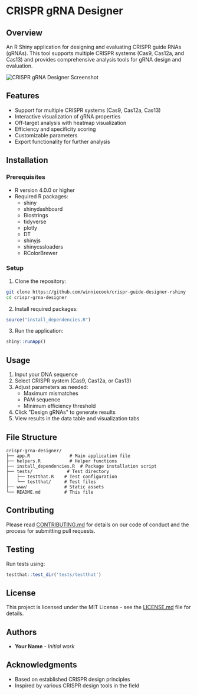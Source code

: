 # CRISPR gRNA Designer

## Overview
An R Shiny application for designing and evaluating CRISPR guide RNAs (gRNAs). This tool supports multiple CRISPR systems (Cas9, Cas12a, and Cas13) and provides comprehensive analysis tools for gRNA design and evaluation.

![CRISPR gRNA Designer Screenshot](screenshots/app_screenshot.png)

## Features
- Support for multiple CRISPR systems (Cas9, Cas12a, Cas13)
- Interactive visualization of gRNA properties
- Off-target analysis with heatmap visualization
- Efficiency and specificity scoring
- Customizable parameters
- Export functionality for further analysis

## Installation

### Prerequisites
- R version 4.0.0 or higher
- Required R packages:
  - shiny
  - shinydashboard
  - Biostrings
  - tidyverse
  - plotly
  - DT
  - shinyjs
  - shinycssloaders
  - RColorBrewer

### Setup
1. Clone the repository:
```bash
git clone https://github.com/winniecook/crispr-guide-designer-rshiny
cd crispr-grna-designer
```

2. Install required packages:
```R
source("install_dependencies.R")
```

3. Run the application:
```R
shiny::runApp()
```

## Usage
1. Input your DNA sequence
2. Select CRISPR system (Cas9, Cas12a, or Cas13)
3. Adjust parameters as needed:
   - Maximum mismatches
   - PAM sequence
   - Minimum efficiency threshold
4. Click "Design gRNAs" to generate results
5. View results in the data table and visualization tabs

## File Structure
```
crispr-grna-designer/
├── app.R               # Main application file
├── helpers.R           # Helper functions
├── install_dependencies.R  # Package installation script
├── tests/             # Test directory
│   ├── testthat.R    # Test configuration
│   └── testthat/     # Test files
├── www/              # Static assets
└── README.md         # This file
```

## Contributing
Please read [CONTRIBUTING.md](CONTRIBUTING.md) for details on our code of conduct and the process for submitting pull requests.

## Testing
Run tests using:
```R
testthat::test_dir('tests/testthat')
```

## License
This project is licensed under the MIT License - see the [LICENSE.md](LICENSE.md) file for details.

## Authors
* **Your Name** - *Initial work*

## Acknowledgments
* Based on established CRISPR design principles
* Inspired by various CRISPR design tools in the field
